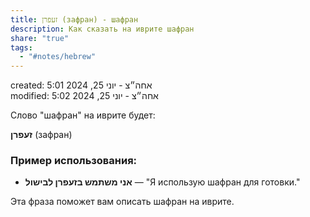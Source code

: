 ```yaml
---  
title: זעפרן (зафран) - шафран  
description: Как сказать на иврите шафран  
share: "true"  
tags:  
  - "#notes/hebrew"  
---  
```

created: 5:01 אחה״צ - יוני 25, 2024  
modified: 5:02 אחה״צ - יוני 25, 2024  
  
Слово "шафран" на иврите будет:  
  
**זעפרן** (зафран)  
  
### Пример использования:  
- **אני משתמש בזעפרן לבישול** — "Я использую шафран для готовки."  
  
Эта фраза поможет вам описать шафран на иврите.